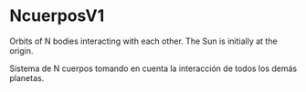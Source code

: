 # NcuerposV1
Orbits of N bodies interacting with each other. The Sun is initially at the origin.

Sistema de N cuerpos tomando en cuenta la interacción de todos los demás planetas.
